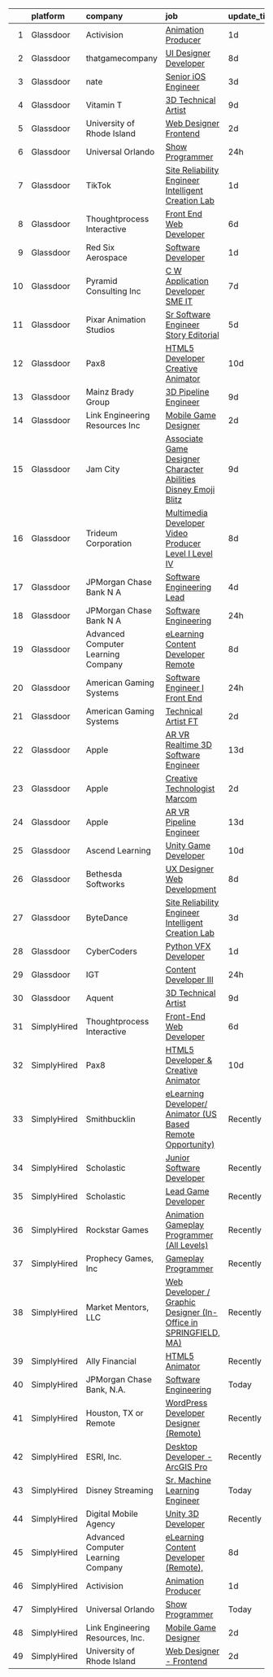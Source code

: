 

|    | platform    | company                            | job                                                                                                                                                                                                                                                                                                                                                                                                                                                                                                                                                                                                                                                                                                                                                                                                                                                                                                                                                                                                                                                                                                                                                                                                                                                                                                                                                                                                                       | update_time   | location             |
|---:|:------------|:-----------------------------------|:--------------------------------------------------------------------------------------------------------------------------------------------------------------------------------------------------------------------------------------------------------------------------------------------------------------------------------------------------------------------------------------------------------------------------------------------------------------------------------------------------------------------------------------------------------------------------------------------------------------------------------------------------------------------------------------------------------------------------------------------------------------------------------------------------------------------------------------------------------------------------------------------------------------------------------------------------------------------------------------------------------------------------------------------------------------------------------------------------------------------------------------------------------------------------------------------------------------------------------------------------------------------------------------------------------------------------------------------------------------------------------------------------------------------------|:--------------|:---------------------|
|  1 | Glassdoor   | Activision                         | [Animation Producer](https://www.glassdoor.com/partner/jobListing.htm?pos=112&ao=1136043&s=58&guid=00000181706cb797990ae1707681ad22&src=GD_JOB_AD&t=SR&vt=w&cs=1_a19a874d&cb=1655448582351&jobListingId=1007942447976&jrtk=3-0-1g5o6pdu4kclh801-1g5o6pdumpv18800-9ef75708da2a69f3-)                                                                                                                                                                                                                                                                                                                                                                                                                                                                                                                                                                                                                                                                                                                                                                                                                                                                                                                                                                                                                                                                                                                                       | 1d            | Woodland Hills, CA   |
|  2 | Glassdoor   | thatgamecompany                    | [UI Designer Developer](https://www.glassdoor.com/partner/jobListing.htm?pos=117&ao=1136043&s=58&guid=00000181706cb797990ae1707681ad22&src=GD_JOB_AD&t=SR&vt=w&cs=1_f4c73819&cb=1655448582352&jobListingId=1007926460343&jrtk=3-0-1g5o6pdu4kclh801-1g5o6pdumpv18800-b15c9ccfab3e315b-)                                                                                                                                                                                                                                                                                                                                                                                                                                                                                                                                                                                                                                                                                                                                                                                                                                                                                                                                                                                                                                                                                                                                    | 8d            | Santa Monica, CA     |
|  3 | Glassdoor   | nate                               | [Senior iOS Engineer](https://www.glassdoor.com/partner/jobListing.htm?pos=105&ao=1110586&s=58&guid=00000181706cb797990ae1707681ad22&src=GD_JOB_AD&t=SR&vt=w&cs=1_1dd15841&cb=1655448582350&jobListingId=1007935863562&cpc=39A4E8CE329AB187&jrtk=3-0-1g5o6pdu4kclh801-1g5o6pdumpv18800-d32336ae393d48e4--6NYlbfkN0DG4ntHtB_rMsnfhgmnSvK2brktLme1L4SiDeJjQ-izrVOLqRJ5-yjEwoYGp-nj3bVg2-iX_C1KkJjIprzP32YMgUP5YAiENIpTlKV2xZnIOX9G6KSillyVptu-mQTfEDiivm4-0keP813kvnF4O0Sohe2S6LJFXyvgonBjIne8yEtCwALOmzUDmbLdeEwdqFpLpuIOo3eo-jQktB85Z8ujnt2E6poOcUKNdYohr8M5YuaAOaKADIkMxRem2eMJt3LL0IttUVp7-WtsfIlxYJztoKWP-2HG4FQpuUUXMsXbXeq5bnXrxy5EmBtAZGdlvSOr6y3l2d1VmadwnIYumgaU5EgAiS_nrRDEMsEBgnbeNIILD933kqm79fksb3h2y5c1Bt49t84683V67rm3AhJg4hnw5O1FHETowDE29KzAW8j-LjL3VJhGTja5OgYIoJ0oNFuWvTe85u9VoOTU7BUzAGGL5dD4hjC73L_G4ERx3eYFQ4nKUkjVuW1tG9ZJPKmAGMm8C_avg4iDGt0Jwm0UZTwQWidfAGy7_-k7wS--4GXQoUVREuF4X71AaP_yOwtmfzGhuP8CenQyZgJ9SyTFBr9jajUzGze5Xe-GRssxhipFLnF-vbnsgVCsxLYVAm3KMDx3znu9fjPmva-J5I_bcyQh7wsC6pktZuOL7W5WHLebDy3xlamm3sg3SaXKR_-LO_hgXaRb38jljcwJ6_BaarrBxj7bcamZs7aQW7K1geNyGZ7AZlzV6jcCnmbnkyRa2nk5kmU3OeYuC8miBI2GtjyfoWRM89M8deqG9MwNtnYk3a85SC4juiQ55BnbkXzm0b0Ordn1PMWwc7A8vf-uXSgImpPXqh4CWM3opId4du97PCK0sXjlWwCCQkJC0zKQGvhTtua06ankmmOAdgbn8ExspZ6--2dK_pyHOfYTpQJ4u1pRJ7A5nj9xorpke2Deytn-y-d6aw%3D%3D)                                                                                     | 3d            | New York, NY         |
|  4 | Glassdoor   | Vitamin T                          | [3D Technical Artist](https://www.glassdoor.com/partner/jobListing.htm?pos=110&ao=1110586&s=58&guid=00000181706cb797990ae1707681ad22&src=GD_JOB_AD&t=SR&vt=w&cs=1_03f64bd8&cb=1655448582351&jobListingId=1007924250804&cpc=47CFDC01B3F81FAC&jrtk=3-0-1g5o6pdu4kclh801-1g5o6pdumpv18800-b676246afe9ffab5--6NYlbfkN0DMrcEu7yrtATojKJA7cEzGQ3FdRGWLh0CZQInL4ECGI6k5tN82kdM0OKoro5eXmjqrlAnDtckO5oeRnp0WuwL4LRISKzB96TROHOn88Gkm_ZjVTDxR6yvKi-wTEpxbYoH4Q9Epgd_JwKUcv74onN9sPbFCnxTAPOYzeQVeoWsKFKK6JWHAebI_kNLXsrLOWSwpCkPU1pENo2E4gyBbKk8RTlJv90gUX2vt-WUn1v4MMxryotblNNQXHhlDLWPBdwXGj8Yvqr6BFhJxCkEQB4B7f6S2ly1bG5pvxYS_sYkMII-1D9U1HYbtGQHbttzHtXgzzzusB4DH0N1SYe6au2O76ckp2IJbz4MLfRb1_P5qEHP2R_zu4TuK96CyMnQ0z_MUCICU6DN_Q3AsPMXxRXdb9UBfnk7c32QOJ24ArgmlFK45R2sFH6vOQzPcSQcVLJnnLpBXqyTRJy-tsTBkMtU9m8oz8_ZOR9c%3D)                                                                                                                                                                                                                                                                                                                                                                                                                                                                                                                                                                                                   | 9d            | Remote               |
|  5 | Glassdoor   | University of Rhode Island         | [Web Designer   Frontend](https://www.glassdoor.com/partner/jobListing.htm?pos=102&ao=1110586&s=58&guid=00000181706cb797990ae1707681ad22&src=GD_JOB_AD&t=SR&vt=w&cs=1_e3e8ab7b&cb=1655448582350&jobListingId=1007939185950&cpc=DFCAFF9DFE7B86C3&jrtk=3-0-1g5o6pdu4kclh801-1g5o6pdumpv18800-cec50dc6a3bfc729--6NYlbfkN0AqMLPTf4MGsUN8huRgi1zVnsM5rlBPqqz_2kyggCnnEqSYAGTW27u8HQM9tTc-lWz9t1-fnXZk25rY03sh_QIMP7trI6ET8mKC5HvNDX3e5v_xhdFfZsSmyN9xYje89TX9CQi_CFkn8M6INuA3IeVoMn9iSqU1XmIfsehcceIlI9V1rBxaBKyNo-TCwAOcVifLk6K6Kyzz8NVhMPb2_SwaEGNZDsaVIEDYldIBZ083nB4pb0w10XAgKknOYgQFZoj4-Xxt6Tpb6Z4IrvXSVhofdQEWi9e-Vjjot5OWhX2D9FubJ8Ity-0yFYAHD2xOnEBmuHpFTEtN5e7uvMYUPGAh3DO62m4eb4EINYBNz-yakYknLrW6Rs1nYAhtVGuElqM9_a4UN9pCS_XiCOcJwKD97ssseL7EXl-v3ZT85vTqKYa4wfhxtecP-eu32EQee6uDxhCo_4YdAq6fbnl1T1d_kuRUUFmC3xP36ZEIjkbgqEsedqXohK_QOCCq5M_pav7Xvu4rIL3fkeHA5Nyny0QqfZpv_8nrUPo%3D)                                                                                                                                                                                                                                                                                                                                                                                                                                                                                                                               | 2d            | Kingston, RI         |
|  6 | Glassdoor   | Universal Orlando                  | [Show Programmer](https://www.glassdoor.com/partner/jobListing.htm?pos=124&ao=1136043&s=58&guid=00000181706cb797990ae1707681ad22&src=GD_JOB_AD&t=SR&vt=w&cs=1_628ba63d&cb=1655448582353&jobListingId=1007945787954&jrtk=3-0-1g5o6pdu4kclh801-1g5o6pdumpv18800-023952f04ab6a153-)                                                                                                                                                                                                                                                                                                                                                                                                                                                                                                                                                                                                                                                                                                                                                                                                                                                                                                                                                                                                                                                                                                                                          | 24h           | Orlando, FL          |
|  7 | Glassdoor   | TikTok                             | [Site Reliability Engineer  Intelligent Creation Lab](https://www.glassdoor.com/partner/jobListing.htm?pos=123&ao=1136043&s=58&guid=00000181706cb797990ae1707681ad22&src=GD_JOB_AD&t=SR&vt=w&cs=1_81b89c9d&cb=1655448582353&jobListingId=1007942023163&jrtk=3-0-1g5o6pdu4kclh801-1g5o6pdumpv18800-19162d37264834e5-)                                                                                                                                                                                                                                                                                                                                                                                                                                                                                                                                                                                                                                                                                                                                                                                                                                                                                                                                                                                                                                                                                                      | 1d            | Mountain View, CA    |
|  8 | Glassdoor   | Thoughtprocess Interactive         | [Front End Web Developer](https://www.glassdoor.com/partner/jobListing.htm?pos=104&ao=1110586&s=58&guid=00000181706cb797990ae1707681ad22&src=GD_JOB_AD&t=SR&vt=w&ea=1&cs=1_aa19b08d&cb=1655448582351&jobListingId=1007932192849&cpc=FB7E4A1762AE5BEC&jrtk=3-0-1g5o6pdu4kclh801-1g5o6pdumpv18800-17fa3b3a3ef9e947--6NYlbfkN0DW1Pv4zlUSkAgGS76DL173agLpQ-Pr3TIaPZqk8bxgbTU2O9KJxAWmHxIfHPGN5y_KvDlX-iVMjoY0_k1LdJzh5BAsDGg8DboJwnaowMvUwWclEyj4k54soQzN7MZPN3m22WEQMf8VZDbHjxQowwIRCqtcIciu2m8NeKrsdMoaYSIXoEuiD2iOmElVCbb3LDrJRMpaAOctM2ceeNdBmbJCwjuv1AdCLp-JH6pTL1JS9TRScC1ZPrk49gbKx5RC5xELeB11LbFRFxv34_fxN_0Z3a1u6iStCfI1XYTp2SCE11XS3dlApj-B6P3R3q6PToBl9-hJbibvIUEuYcllCNlNE6qwP2ZlD1189kuw2mZDMa5XjcEo7Rf228Pq3kzKUzJtxm55Y_LX4fFsFHnHBRiRhjCZ_UbAeseMj1GS6AKCzNCNENIby7Oq2BcCDKG1DVZrC-kRhg-3FZlV5K8NM11weDh-_y06aeBZdn9qBZvyznADWajoh0Lsioj3Vyv3KwM%3D)                                                                                                                                                                                                                                                                                                                                                                                                                                                                                                                                                          | 6d            | Saint Louis, MO      |
|  9 | Glassdoor   | Red Six Aerospace                  | [Software Developer](https://www.glassdoor.com/partner/jobListing.htm?pos=127&ao=1136043&s=58&guid=00000181706cb797990ae1707681ad22&src=GD_JOB_AD&t=SR&vt=w&cs=1_0fe8da2f&cb=1655448582353&jobListingId=1007942841251&jrtk=3-0-1g5o6pdu4kclh801-1g5o6pdumpv18800-d9493599b9a06e8e-)                                                                                                                                                                                                                                                                                                                                                                                                                                                                                                                                                                                                                                                                                                                                                                                                                                                                                                                                                                                                                                                                                                                                       | 1d            | Orlando, FL          |
| 10 | Glassdoor   | Pyramid Consulting  Inc            | [C W Application Developer SME   IT](https://www.glassdoor.com/partner/jobListing.htm?pos=111&ao=1110586&s=58&guid=00000181706cb797990ae1707681ad22&src=GD_JOB_AD&t=SR&vt=w&ea=1&cs=1_4bf7f286&cb=1655448582351&jobListingId=1007929621540&cpc=334ABAF5D42DC775&jrtk=3-0-1g5o6pdu4kclh801-1g5o6pdumpv18800-fe002e009dff159c--6NYlbfkN0Bjic9BpODao-m9BEup4myv2yv9o6hanv70kCRpjMjSDcmmrD9YS-C3x1sAbJGW_XqKuzhmgJhJcVI52qUdS9zY-B0NezLEoDV8lM3EsDfYMhCkJcHVZzTvoSSyWiXxPfdRaO20MHgXm1yxPXMCH7osvwkyhbNu9K5t5Sw46bVp2uMBH5VPcGrawp10Be8aPcmIteYYkQFGeBoJxSXms7zdt56uHeQn3e7PLzyMNU8EiisNZh9DwZmr5NTjPDl82jOFnCwLyc1PEOQo2xAqiFqSe0ywpZ5kYiNHMH6PloGDjxxFhEIR2uPXHz0M1eMhae4-pH-rRhozEOP6IXOF9d1iYGy-NwWjywBh9x5aADb6Dvi8SYwTRzyl9hO4yA_U-Ih1A8bwrwhtJk0MUyk37VteXmTlqt2sRpC0yVWkwzM2Od92kdS6TKuhyxZSx1sXGNMRnvSGFdUKNl-WlftAr7R2b8uu7nADt73OD5xsZmbw5T5ZA_CxajFLdxs8Df1tfYEUme_tkUjMgA_aVwz9fd8ZYbwuoni8B1jeVBjWMvthdzEWo1YI5P_Jf_9X7Bwnn16jGvLUF8zo62aDIJZIFTzNvhlsgSP__wdStoEJXKkU4RxOj13RfDwVfhSVx7vMmX6UvCYhsGux9Uwj9DI63wJDP1ic3GGPH1LmD5QKsVBw-wRqP5qObLOO3fJWwCFJ9iXE1uXv1WMDRELjEgbKIsZtQxtzaO-GAxNqZAJDMU99FVJJoM7PdctQtGlc2vMCP-D9Fd33Ytj6R767hTpuTH11_TJZK0u1vHQ6fRrxvm96IkM96NNh-ruOZs1Ur0xfY21oAxgEBJQliA-yiut0R_LAZM_5DrO92M3uQibvUSGyC-3U8D52-L2oSXA8Lp743Z-Wi4p92BoFspeGkZ_jO3zEzyetSEXahy2XdXt4VFtnQqlHpPZjLsSn4ZwVX2Npv_GBiVCNKSFwvWY3MzMtzE9R5z2MjAm_OYDFJakdPqc441pMcfU5x0I2tw2PK61tYYst-D2Bcr5EHw%3D%3D) | 7d            | Charlotte, NC        |
| 11 | Glassdoor   | Pixar Animation Studios            | [Sr  Software Engineer  Story Editorial](https://www.glassdoor.com/partner/jobListing.htm?pos=119&ao=1136043&s=58&guid=00000181706cb797990ae1707681ad22&src=GD_JOB_AD&t=SR&vt=w&cs=1_c2675274&cb=1655448582352&jobListingId=1007933026065&jrtk=3-0-1g5o6pdu4kclh801-1g5o6pdumpv18800-78a31fbabd299845-)                                                                                                                                                                                                                                                                                                                                                                                                                                                                                                                                                                                                                                                                                                                                                                                                                                                                                                                                                                                                                                                                                                                   | 5d            | Emeryville, CA       |
| 12 | Glassdoor   | Pax8                               | [HTML5 Developer   Creative Animator](https://www.glassdoor.com/partner/jobListing.htm?pos=115&ao=1136043&s=58&guid=00000181706cb797990ae1707681ad22&src=GD_JOB_AD&t=SR&vt=w&ea=1&cs=1_95f4296c&cb=1655448582352&jobListingId=1007921790278&jrtk=3-0-1g5o6pdu4kclh801-1g5o6pdumpv18800-94e32ab3bd5f2716-)                                                                                                                                                                                                                                                                                                                                                                                                                                                                                                                                                                                                                                                                                                                                                                                                                                                                                                                                                                                                                                                                                                                 | 10d           | Denver, CO           |
| 13 | Glassdoor   | Mainz Brady Group                  | [3D Pipeline Engineer](https://www.glassdoor.com/partner/jobListing.htm?pos=101&ao=1110586&s=58&guid=00000181706cb797990ae1707681ad22&src=GD_JOB_AD&t=SR&vt=w&ea=1&cs=1_39eeba31&cb=1655448582350&jobListingId=1007924023769&cpc=9BE7264F9E667C9B&jrtk=3-0-1g5o6pdu4kclh801-1g5o6pdumpv18800-19e69a8eea02e56c--6NYlbfkN0AmBvT8mmb9xI3Fj7UxKkF4Cq8RZh4Va6i5lMeIN2RcgGASh7aFhimwCXUNgOpzN1fbJ1oBdpr8KHMtR0CV7Zq2RullAxWIL3pE3BDWV59ENUqakRDszZixYKhBkXpnqpQvqe1fgrLdNWUtqdFStxCtFPy6Wabm9-W5fOxJtdZMS8_ygq6xyQ55hH7eNBwfvRqlgWC-Fi7nx6LAb518k3atzDaPyNIDKFsbgRVQq7Rf5HQOfjSOPDom2SmocmW6BcVlzztRZVibndUumtGzCXRCWI0XqJL1dxbk1giKIafeSUpWuvulpExEL1eqpClH9X9MStSoEHi0vIz2VKWqEj9rnbr044RyQ9bmu3bbkZHOHw_Wvu445TJ_815iYPqMVPtZzzssixcgcqRWkR9gjkX_lXmbLqM9vUIeeN-sjOIw7FNMTPpbRLeO5yob_cQo4FFIMmgineEhsSUR6ZT-A2_PXs9pOBoVHZyjtBQwF4HIh9rhBecSUypaDU3AhKOqTRlzQ-fnRWbQoQ%3D%3D)                                                                                                                                                                                                                                                                                                                                                                                                                                                                                                                                               | 9d            | Remote               |
| 14 | Glassdoor   | Link Engineering Resources  Inc    | [Mobile Game Designer](https://www.glassdoor.com/partner/jobListing.htm?pos=103&ao=1110586&s=58&guid=00000181706cb797990ae1707681ad22&src=GD_JOB_AD&t=SR&vt=w&cs=1_c51ec3aa&cb=1655448582350&jobListingId=1007940009417&cpc=9900C911F071612A&jrtk=3-0-1g5o6pdu4kclh801-1g5o6pdumpv18800-7b38c36edea65596--6NYlbfkN0DK2C-pmrF0sqrfJr4Li3c4X7YMnrkXddQXZaL_6xg-NZtklDZSx_yiPocXKeJyu8GXZBF6iHTzcqxoh5YfXOzapaowrEFcW0Wvv5P3l-zCcOsePFDIEXLcVnyoePoRFk5P_6JWgwML8Yo4BphEmn5W_K6bLP7l7bh3xDbq9jrYvUoZvBi0oiReYK5isUaEAW34rckVhKX44EnS-mRMtZ1bGPKUyohlksvisEKQUs0FFXRp5eLBnTJC6bw9Gq2HyTggbA2H7IeWbqjRKBXF2ujyc6eWlGTvkCQe4VRMTkHXcq74CBlaiOcbAU4vywvFPE5532I6d-9-Vp3f3AUMB4QxLSpSU9qDjO39rbQTatbODcAhq5FuEMHEiokhB6Tf7klksfkt0CwDXn5XXoUsqVuv4ImKEH3CNyUp2BVRdDw9ILvZ0D9kKYQPRyBbJ4XGKDv6xUeoL2SENr0_2jQxlyEySKxuf-YesJBrX86TdaASUE00_1OLmvDZXG-T0E_Hl2Y_VVYa_Gs0ymg7ySQpgouPRSt1IJt2F7QdTOZVPs0XKZO5U1JBRThUgEQisY3hc9peQ3A68CXvVX6NTg-uhPcHFFOgwJuo7pg%3D)                                                                                                                                                                                                                                                                                                                                                                                                                                                                  | 2d            | Philadelphia, PA     |
| 15 | Glassdoor   | Jam City                           | [Associate Game Designer   Character Abilities  Disney Emoji Blitz ](https://www.glassdoor.com/partner/jobListing.htm?pos=118&ao=1136043&s=58&guid=00000181706cb797990ae1707681ad22&src=GD_JOB_AD&t=SR&vt=w&cs=1_4feef7ce&cb=1655448582352&jobListingId=1007924480789&jrtk=3-0-1g5o6pdu4kclh801-1g5o6pdumpv18800-ef94adba0224604c-)                                                                                                                                                                                                                                                                                                                                                                                                                                                                                                                                                                                                                                                                                                                                                                                                                                                                                                                                                                                                                                                                                       | 9d            | Burbank, CA          |
| 16 | Glassdoor   | Trideum Corporation                | [Multimedia Developer Video Producer  Level I   Level IV ](https://www.glassdoor.com/partner/jobListing.htm?pos=122&ao=1136043&s=58&guid=00000181706cb797990ae1707681ad22&src=GD_JOB_AD&t=SR&vt=w&ea=1&cs=1_6bd82cce&cb=1655448582353&jobListingId=1007927748029&jrtk=3-0-1g5o6pdu4kclh801-1g5o6pdumpv18800-9774e517da35a4b8-)                                                                                                                                                                                                                                                                                                                                                                                                                                                                                                                                                                                                                                                                                                                                                                                                                                                                                                                                                                                                                                                                                            | 8d            | Fort Sam Houston, TX |
| 17 | Glassdoor   | JPMorgan Chase Bank  N A           | [Software Engineering Lead](https://www.glassdoor.com/partner/jobListing.htm?pos=125&ao=1136043&s=58&guid=00000181706cb797990ae1707681ad22&src=GD_JOB_AD&t=SR&vt=w&cs=1_f4374e02&cb=1655448582353&jobListingId=1007934794889&jrtk=3-0-1g5o6pdu4kclh801-1g5o6pdumpv18800-720b18d72907ce56-)                                                                                                                                                                                                                                                                                                                                                                                                                                                                                                                                                                                                                                                                                                                                                                                                                                                                                                                                                                                                                                                                                                                                | 4d            | New York, NY         |
| 18 | Glassdoor   | JPMorgan Chase Bank  N A           | [Software Engineering](https://www.glassdoor.com/partner/jobListing.htm?pos=116&ao=1136043&s=58&guid=00000181706cb797990ae1707681ad22&src=GD_JOB_AD&t=SR&vt=w&cs=1_58c8d983&cb=1655448582352&jobListingId=1007946070682&jrtk=3-0-1g5o6pdu4kclh801-1g5o6pdumpv18800-1a2aaae1039d2b52-)                                                                                                                                                                                                                                                                                                                                                                                                                                                                                                                                                                                                                                                                                                                                                                                                                                                                                                                                                                                                                                                                                                                                     | 24h           | Columbus, OH         |
| 19 | Glassdoor   | Advanced Computer Learning Company | [eLearning Content Developer  Remote  ](https://www.glassdoor.com/partner/jobListing.htm?pos=120&ao=1136043&s=58&guid=00000181706cb797990ae1707681ad22&src=GD_JOB_AD&t=SR&vt=w&ea=1&cs=1_691fa01d&cb=1655448582352&jobListingId=1007927044710&jrtk=3-0-1g5o6pdu4kclh801-1g5o6pdumpv18800-5537038bbb0cb43c-)                                                                                                                                                                                                                                                                                                                                                                                                                                                                                                                                                                                                                                                                                                                                                                                                                                                                                                                                                                                                                                                                                                               | 8d            | Remote               |
| 20 | Glassdoor   | American Gaming Systems            | [Software Engineer I   Front End](https://www.glassdoor.com/partner/jobListing.htm?pos=128&ao=1136043&s=58&guid=00000181706cb797990ae1707681ad22&src=GD_JOB_AD&t=SR&vt=w&ea=1&cs=1_a13b1955&cb=1655448582353&jobListingId=1007944726871&jrtk=3-0-1g5o6pdu4kclh801-1g5o6pdumpv18800-15626509aaecea75-)                                                                                                                                                                                                                                                                                                                                                                                                                                                                                                                                                                                                                                                                                                                                                                                                                                                                                                                                                                                                                                                                                                                     | 24h           | Atlanta, GA          |
| 21 | Glassdoor   | American Gaming Systems            | [Technical Artist  FT ](https://www.glassdoor.com/partner/jobListing.htm?pos=126&ao=1136043&s=58&guid=00000181706cb797990ae1707681ad22&src=GD_JOB_AD&t=SR&vt=w&ea=1&cs=1_1789c888&cb=1655448582353&jobListingId=1007940482302&jrtk=3-0-1g5o6pdu4kclh801-1g5o6pdumpv18800-f6394fba1e6c36af-)                                                                                                                                                                                                                                                                                                                                                                                                                                                                                                                                                                                                                                                                                                                                                                                                                                                                                                                                                                                                                                                                                                                               | 2d            | Austin, TX           |
| 22 | Glassdoor   | Apple                              | [AR VR Realtime 3D Software Engineer](https://www.glassdoor.com/partner/jobListing.htm?pos=108&ao=1110586&s=58&guid=00000181706cb797990ae1707681ad22&src=GD_JOB_AD&t=SR&vt=w&cs=1_e4b2f269&cb=1655448582351&jobListingId=1007917019689&cpc=AC285F3A3ECA6BB0&jrtk=3-0-1g5o6pdu4kclh801-1g5o6pdumpv18800-703a88a9c6f7413d--6NYlbfkN0BvKrLyj5gPmtZO9T8euul8TCxuuKNOtzRJOomxnwSEodTz2Bc-sPZlbtkML8D-m4p0JTgu20NFrbYzIXzdTL7M0YCGMH1Q15OPQWgZrvSkRHCjbmt5W5NYEPttKfSq-8BcYKLP3AEbApw73X_wiWt6VuyKYd8jpH0rqIg5ifV2pB0mFp5KKhE0yPq6P8VjDkYh7YoTZSw8yJowKrToUtpvL-c5jssZ9_RCd1JWUXsxKzlXdYxhpi1NK5Nw2xfS4jFSxWCJp7xkz8avEuTa206pG6Ss1WlkXgCN_Mn8ZUA1yfcvrAq470O-nomR3cgJ4PR_8RqerD3-Sa6oQ3AOm9WRkG3tu_oZ_QIx35S9KDOGyvkIzH2J2H_EWcM7A6CqsnjoyooE0fFs0OByNXUPxiX9pY79HqRoGxDJqk-fFmtqQBiOeK13mbQQQ2kSATzW-mUOwodnC0ru4dvwGiTLrLGmWDdEOJEV9Yd4c9BFL6IFAiPAgRcC-0dwchASYnx_kQW1v41A9VFx-OA9EWWWe-cPSaVVwrddNQDcaosO4039X2HbBxFjrRhcQQwZHaYEeaApq85bA9_h668DDqCbOpZFMPmILEpy9lWzPfcfpvA82pIUuFg4eTp_XzlX_WqmG6dsCLkNGyd5vIB8kPZZ16zHP5ZqeFdLQ4FXYX69KbxfrKCdBGiNCvsyJTPD5Sq3dT42MCQoeHnaiuibnG2hqerjKEDHkwo1hL3b0aDGI1EDAwlpUC7173XgFkLiT0K_r-6-j9zj_xssTdwBmziFFLElKrwMyJcQCHtUqCtICd7tczTZX36OBbboLV94wWb5TFzof3Xg0l7OThAsX5jLm6QkrZClfWiQbucwQAcu7xTi8JGCOyrHO3BzqszakE9JZ9XbAUZTpp9_2qsEAHJ4uxO5oMSa-gjncuXjIapDhKmC_LyTUr8R4lWKsb-8X4Ir56Vx1Vlcymk2pfzuQfiSKdvb)                                                                 | 13d           | Boulder, CO          |
| 23 | Glassdoor   | Apple                              | [Creative Technologist  Marcom](https://www.glassdoor.com/partner/jobListing.htm?pos=121&ao=1136043&s=58&guid=00000181706cb797990ae1707681ad22&src=GD_JOB_AD&t=SR&vt=w&cs=1_edb74d73&cb=1655448582353&jobListingId=1007938949290&jrtk=3-0-1g5o6pdu4kclh801-1g5o6pdumpv18800-7a6b009faed7eea5-)                                                                                                                                                                                                                                                                                                                                                                                                                                                                                                                                                                                                                                                                                                                                                                                                                                                                                                                                                                                                                                                                                                                            | 2d            | Cupertino, CA        |
| 24 | Glassdoor   | Apple                              | [AR VR Pipeline Engineer](https://www.glassdoor.com/partner/jobListing.htm?pos=106&ao=1110586&s=58&guid=00000181706cb797990ae1707681ad22&src=GD_JOB_AD&t=SR&vt=w&cs=1_755cb056&cb=1655448582350&jobListingId=1007917012962&cpc=47CFDC01B3F81FAC&jrtk=3-0-1g5o6pdu4kclh801-1g5o6pdumpv18800-133eb62d795134b8--6NYlbfkN0BvKrLyj5gPmtZO9T8euul8TCxuuKNOtzRJOomxnwSEodTz2Bc-sPZl1dBMH13w-jPgyhYajQM8u_w_EcCdldveNDjPZBuSqNd8Yvm_XALYH3Zis_HsqaLOPnhOwy-KstjkGkRjPb-QWrn3alXPuJ3W_mYVcstUhLIxQQJpp66n44W-A1UMtbRW3bQvopBzoLbFFRS0-KfhZTgG7igyWAEwcSMmA4iOU05bdmwOyZJUmRN1tAVe9GdJFVxsHPNaCHtPZBiYDULcVCKW4EkBzmSla83JJAz3NYRqap2PREg7VW7urh2_OjhtEX4ZcGTcjCKRwhx1okR9CXM_3Av7_EQsJJ21GHlUfuFxN7mp4-cd3VvLJSuuA7Km6mFmb_U1GO0h27QWKqmwuTGAD9dWMm-YasvwEfqpUFRoPcixXBVusaMnHqfqk51Sw3lQcVn2Zu80zwpSeVe03D-EnGlzWoopVSFQhRjILkzMvvPCV8JoEk4GKLMBRpuTF9Pelh3qdRnpAfHCTiFd_iFlxxos_8BaPBSMKafNb5y1_fQKWMQGRN2oMs8wNu2dxffJp0GSRw4myi_scTKcVkDCTUvoWZ4VLG00aWo2Pz_niQ5I7Sal4-qoW3M0D_uX9vCrCsLXcRTdgU72JLD7MkxUuPUgBLrjcKDrTG_iS4qDjmtTaHIodW0BCWOHZwQaXKvkNG4C6b6hHH3lHkaou_bg8RYZPZ8FTr8gYFVLInINEnS7otSuh_9-yAFqtkvnnTvW5KdKFh5XbNN3-hDlaRTkm2wPZ_y1xLqHYGNe2g1YpENtM8gnu1pCAhGm_pnLbDjsEA8zXkmF-huD_ofizawzm-qab7odjOCv18jtgBF77bfrfDwF9s4qpvVcEGsVsszsDC6YG_VlaVl1CkvOoGgsiSyVY3j2sWDZt2N9yaXFp8mfdf3236Z9QYhL3iust_Jsehd9Tb_rdzMdFHNxcw%3D%3D)                                                                                 | 13d           | Seattle, WA          |
| 25 | Glassdoor   | Ascend Learning                    | [Unity Game Developer](https://www.glassdoor.com/partner/jobListing.htm?pos=113&ao=1136043&s=58&guid=00000181706cb797990ae1707681ad22&src=GD_JOB_AD&t=SR&vt=w&cs=1_3e99f2ab&cb=1655448582351&jobListingId=1007921082834&jrtk=3-0-1g5o6pdu4kclh801-1g5o6pdumpv18800-aadf2f0e87251eba-)                                                                                                                                                                                                                                                                                                                                                                                                                                                                                                                                                                                                                                                                                                                                                                                                                                                                                                                                                                                                                                                                                                                                     | 10d           | Leawood, KS          |
| 26 | Glassdoor   | Bethesda Softworks                 | [UX Designer   Web Development](https://www.glassdoor.com/partner/jobListing.htm?pos=130&ao=1136043&s=58&guid=00000181706cb797990ae1707681ad22&src=GD_JOB_AD&t=SR&vt=w&cs=1_13b9a244&cb=1655448582353&jobListingId=1007926593440&jrtk=3-0-1g5o6pdu4kclh801-1g5o6pdumpv18800-36ec836e07d94b05-)                                                                                                                                                                                                                                                                                                                                                                                                                                                                                                                                                                                                                                                                                                                                                                                                                                                                                                                                                                                                                                                                                                                            | 8d            | Rockville, MD        |
| 27 | Glassdoor   | ByteDance                          | [Site Reliability Engineer  Intelligent Creation Lab](https://www.glassdoor.com/partner/jobListing.htm?pos=129&ao=1136043&s=58&guid=00000181706cb797990ae1707681ad22&src=GD_JOB_AD&t=SR&vt=w&cs=1_cb0340d0&cb=1655448582353&jobListingId=1007935508086&jrtk=3-0-1g5o6pdu4kclh801-1g5o6pdumpv18800-52cd4dec15420424-)                                                                                                                                                                                                                                                                                                                                                                                                                                                                                                                                                                                                                                                                                                                                                                                                                                                                                                                                                                                                                                                                                                      | 3d            | Seattle, WA          |
| 28 | Glassdoor   | CyberCoders                        | [Python VFX Developer](https://www.glassdoor.com/partner/jobListing.htm?pos=107&ao=1110586&s=58&guid=00000181706cb797990ae1707681ad22&src=GD_JOB_AD&t=SR&vt=w&cs=1_20d9d9c9&cb=1655448582350&jobListingId=1007941925951&cpc=FAE5E775D180B2FB&jrtk=3-0-1g5o6pdu4kclh801-1g5o6pdumpv18800-5775509c61a6d1fb--6NYlbfkN0CpFJQzrgRR8WqXWK1qKKEqALWJw739KlKqr2H-MSI4eoBlI4EFrmor2FYZMP3muM20aj7yI-olFtT1D3CZ-bG7hy6c3rGMMDIcsfJLVFqgfYljmA8sEIAEB0O9dsjvAlrDn3ULuOZNZYeaA3StkHeKoc1Xw5qCfQNmuMTfZQwwse_KmQEFjNWae1HYW0qh7H1MinYqoRTzw3JXg1a9InvYoaZ0hoysbNHom3z9wbtbI0oU-nCe6VF6RHhjY2QuV2aZmIGC2tcT49Id4T-Ybn5I0KLqAwXgwFG9-HKyf6Nsc99PCoh_Di7fYuOFY-US22f7k94XQLDcGey_v1smLqYrB4O0B140P1amEF9JGPSqzQDOGLHLLLpvwhKn-cJdth7KW9WZsCawR2s_Rk5xGOo6jr9V9J0Y0H4eASbo-LtdK7w85KWv569HE4CUYcMvHvFonbFpdXZRlSD2ERblZBWwujWGueNzRZW4Bg75EytwdI095jc92XZ8xFNPSty6urDYWK_Odji2Jrc6wk72ICuP4GZDlPbTpwinRsLp8Az8echsuA-e144FpPW3Uz5VFc8EBl5Oe8nf1dOhDjdCZAJkGfhvInwP__aY6h4r45leuggD0F_ouqDDuBgN-1lart_sakkepfUKBKYCXa_loUzCRpGbmQHs3kuLFfWylEfvWox37n8yiPyXm3sjLbGGhudKOYh6KjwjASvRSjwz3dIjSKv03GspVOuCz4PCJzYvRmDSaZH3_IggjArtGbhRMsrTQuMdTLsSho_N9ZKX6igc9ysjPyQkPzlpZ8Ls0P157LeT5hHJcJFoFWzbaJkqsPop5x--au-jXN4LNcZ3RtnItpX8riHg_IJNg11vK7vKMmpQBWmv4mKK1AR5EO2WyLXTBF9ElurbXfStgPyrplSloGo-Sb_-yjHKg2WN_jkuCXx5uAsjhfpolO-GiGeZHDjdYGggD-ZbW0l6mP8jZbEQkFtQU3zYrf0%3D)                                                                  | 1d            | Burbank, CA          |
| 29 | Glassdoor   | IGT                                | [Content Developer III](https://www.glassdoor.com/partner/jobListing.htm?pos=114&ao=1136043&s=58&guid=00000181706cb797990ae1707681ad22&src=GD_JOB_AD&t=SR&vt=w&cs=1_632398ad&cb=1655448582351&jobListingId=1007944903983&jrtk=3-0-1g5o6pdu4kclh801-1g5o6pdumpv18800-006a732fc27d1429-)                                                                                                                                                                                                                                                                                                                                                                                                                                                                                                                                                                                                                                                                                                                                                                                                                                                                                                                                                                                                                                                                                                                                    | 24h           | Missouri             |
| 30 | Glassdoor   | Aquent                             | [3D Technical Artist](https://www.glassdoor.com/partner/jobListing.htm?pos=109&ao=1110586&s=58&guid=00000181706cb797990ae1707681ad22&src=GD_JOB_AD&t=SR&vt=w&cs=1_a8f83345&cb=1655448582351&jobListingId=1007923719283&cpc=F4EED0218A761C36&jrtk=3-0-1g5o6pdu4kclh801-1g5o6pdumpv18800-543a1d89cc196ac1--6NYlbfkN0DMrcEu7yrtATojKJA7cEzGQ3FdRGWLh0CZQInL4ECGI9gD0Wolx9R2EDT7B77c2cRZWsv8m3llZu--9Lw114O_skrLyF_I6SgxSxzYeplcDPXGdHein_SZiLSSfcxNX90WARoK4PLXqXq75b43CDnftlS_FE9aV2wRJHGfXTKNI2In6D-jAYU92RltHKMPs6K2-ShgfKhrnAt-2wYeemzzDyBwCKTv7MPKLCtA-ZMBNnRHHbcEFrVfc-Y_B6HJfI3M-S8q4kxGhM8ZzW_jC368sXiz3gdoL9qKJCwyDPoPkqm7UX9PZl3qieBQd-sXAnHebc3txOGCTbVRtjMq4lfbBQQUdXWUlFtYYzljl5_iDHgvbAGKfTcINkO7RG2_En5HWNm_H2RHMpu3Cd8ow2_iAzLZia6uGHtFjdAQGS58XL2y5Y43LCeKFdRWEdb3jMWIAydOeJo5dw%3D%3D)                                                                                                                                                                                                                                                                                                                                                                                                                                                                                                                                                                                                                     | 9d            | Remote               |
| 31 | SimplyHired | Thoughtprocess Interactive         | [Front-End Web Developer](https://www.simplyhired.com/job/lb0LrEmJuu-febCtCDvKUu2SKeX2KrxDZ5wUbtHaxXSmTUy-rb90nQ?q=animation+developer)                                                                                                                                                                                                                                                                                                                                                                                                                                                                                                                                                                                                                                                                                                                                                                                                                                                                                                                                                                                                                                                                                                                                                                                                                                                                                   | 6d            | St. Louis, MO        |
| 32 | SimplyHired | Pax8                               | [HTML5 Developer & Creative Animator](https://www.simplyhired.com/job/DcI9boA9QAGhvEhJ0nrKDcXbjJdV-Xc9RNA8XU8-WgXmrk0-CIjjnA?q=animation+developer)                                                                                                                                                                                                                                                                                                                                                                                                                                                                                                                                                                                                                                                                                                                                                                                                                                                                                                                                                                                                                                                                                                                                                                                                                                                                       | 10d           | Denver, CO           |
| 33 | SimplyHired | Smithbucklin                       | [eLearning Developer/ Animator (US Based Remote Opportunity)](https://www.simplyhired.com/job/o0wXkuWE5GmspCcePui9IkAEPg1-7AWcdL2hMWar8TyjH9xKOYroQQ?q=animation+developer)                                                                                                                                                                                                                                                                                                                                                                                                                                                                                                                                                                                                                                                                                                                                                                                                                                                                                                                                                                                                                                                                                                                                                                                                                                               | Recently      | Old Lyme, CT         |
| 34 | SimplyHired | Scholastic                         | [Junior Software Developer](https://www.simplyhired.com/job/GdLX8f9ZVvllly1hyN_9-_nFZFgGIvjEMvtX_OLqPn3lb4NUK2FZjg?q=animation+developer)                                                                                                                                                                                                                                                                                                                                                                                                                                                                                                                                                                                                                                                                                                                                                                                                                                                                                                                                                                                                                                                                                                                                                                                                                                                                                 | Recently      | New York, NY         |
| 35 | SimplyHired | Scholastic                         | [Lead Game Developer](https://www.simplyhired.com/job/DTz35nzJgDgVh070S-dwrObT5Rl9sNQdLka6ZUBayi3X1bodL5Wyaw?q=animation+developer)                                                                                                                                                                                                                                                                                                                                                                                                                                                                                                                                                                                                                                                                                                                                                                                                                                                                                                                                                                                                                                                                                                                                                                                                                                                                                       | Recently      | New York, NY         |
| 36 | SimplyHired | Rockstar Games                     | [Animation Gameplay Programmer (All Levels)](https://www.simplyhired.com/job/1pSEzXWP6p8ML9piAakVgJAIWzA9LrjPxi3CLE-MLJDKJMG2jk5IcQ?q=animation+developer)                                                                                                                                                                                                                                                                                                                                                                                                                                                                                                                                                                                                                                                                                                                                                                                                                                                                                                                                                                                                                                                                                                                                                                                                                                                                | Recently      | Carlsbad, CA         |
| 37 | SimplyHired | Prophecy Games, Inc                | [Gameplay Programmer](https://www.simplyhired.com/job/h3wUc9X_Z8b0Ki14jhmQPrC6-Z6F0zpN31akjwQSclpj6kHATp-uDQ?q=animation+developer)                                                                                                                                                                                                                                                                                                                                                                                                                                                                                                                                                                                                                                                                                                                                                                                                                                                                                                                                                                                                                                                                                                                                                                                                                                                                                       | Recently      | Alpharetta, GA       |
| 38 | SimplyHired | Market Mentors, LLC                | [Web Developer / Graphic Designer (In-Office in SPRINGFIELD, MA)](https://www.simplyhired.com/job/kdDKEVojufcVMH10vEpQNtf-fbxzehti8PQJudzg7GIUfRr5_tUjIg?q=animation+developer)                                                                                                                                                                                                                                                                                                                                                                                                                                                                                                                                                                                                                                                                                                                                                                                                                                                                                                                                                                                                                                                                                                                                                                                                                                           | Recently      | Hartford, CT         |
| 39 | SimplyHired | Ally Financial                     | [HTML5 Animator](https://www.simplyhired.com/job/nALAXYnSAULwPR4KKgCZeqMUxMlWYaSjM_gmb7Oh6XqDXaVFXYnmZg?q=animation+developer)                                                                                                                                                                                                                                                                                                                                                                                                                                                                                                                                                                                                                                                                                                                                                                                                                                                                                                                                                                                                                                                                                                                                                                                                                                                                                            | Recently      | Charlotte, NC        |
| 40 | SimplyHired | JPMorgan Chase Bank, N.A.          | [Software Engineering](https://www.simplyhired.com/job/6KUURBl_B2eCMhh_KuPtVKJEfmu3GCMYm2z8A8IExo4K6qjNk1mCuQ?q=animation+developer)                                                                                                                                                                                                                                                                                                                                                                                                                                                                                                                                                                                                                                                                                                                                                                                                                                                                                                                                                                                                                                                                                                                                                                                                                                                                                      | Today         | Columbus, OH         |
| 41 | SimplyHired | Houston, TX or Remote              | [WordPress Developer Designer (Remote)](https://www.simplyhired.com/job/h5NIRqnG6nzwtBLlFlrT64773r4CAOGZWfW6vATD8Z8CzAc7NchDIg?q=animation+developer)                                                                                                                                                                                                                                                                                                                                                                                                                                                                                                                                                                                                                                                                                                                                                                                                                                                                                                                                                                                                                                                                                                                                                                                                                                                                     | Recently      | The Woodlands, TX    |
| 42 | SimplyHired | ESRI, Inc.                         | [Desktop Developer - ArcGIS Pro](https://www.simplyhired.com/job/Pn0jlgPOSBBY-nMbXrtFeV4yvqyMnKMGCwWZz4L1Vtp9irTKUDf2Rg?q=animation+developer)                                                                                                                                                                                                                                                                                                                                                                                                                                                                                                                                                                                                                                                                                                                                                                                                                                                                                                                                                                                                                                                                                                                                                                                                                                                                            | Recently      | Remote               |
| 43 | SimplyHired | Disney Streaming                   | [Sr. Machine Learning Engineer](https://www.simplyhired.com/job/-WIbISXdC-DyvtrHjuzSG2v9jBpkrgZetfTQHrrdBjLIlcabNCzRFA?q=animation+developer)                                                                                                                                                                                                                                                                                                                                                                                                                                                                                                                                                                                                                                                                                                                                                                                                                                                                                                                                                                                                                                                                                                                                                                                                                                                                             | Today         | Bantam, CT           |
| 44 | SimplyHired | Digital Mobile Agency              | [Unity 3D Developer](https://www.simplyhired.com/job/l_-LxaUvDarE4zVowPsYFCCMvwHGQys9IaqNEj9pHBaVqXw6C90-CA?q=animation+developer)                                                                                                                                                                                                                                                                                                                                                                                                                                                                                                                                                                                                                                                                                                                                                                                                                                                                                                                                                                                                                                                                                                                                                                                                                                                                                        | Recently      | Remote               |
| 45 | SimplyHired | Advanced Computer Learning Company | [eLearning Content Developer (Remote),](https://www.simplyhired.com/job/RZ2bKKJseMtYPajnnzudTivTNWGezbuv6uK5h0_d_8Xo-mtkN29MbA?q=animation+developer)                                                                                                                                                                                                                                                                                                                                                                                                                                                                                                                                                                                                                                                                                                                                                                                                                                                                                                                                                                                                                                                                                                                                                                                                                                                                     | 8d            | Remote               |
| 46 | SimplyHired | Activision                         | [Animation Producer](https://www.simplyhired.com/job/8kVsK7Pk3L6xgyYwDXf87BwykUcIoIKxT7e1oEWqS5IN-iZo5VQ5kw?q=animation+developer)                                                                                                                                                                                                                                                                                                                                                                                                                                                                                                                                                                                                                                                                                                                                                                                                                                                                                                                                                                                                                                                                                                                                                                                                                                                                                        | 1d            | Woodland Hills, CA   |
| 47 | SimplyHired | Universal Orlando                  | [Show Programmer](https://www.simplyhired.com/job/azUqsIJ9hbsnouB_uvB7R5Dr3p1atA4-VMVmeLykoTbpaXVJHuMPxQ?q=animation+developer)                                                                                                                                                                                                                                                                                                                                                                                                                                                                                                                                                                                                                                                                                                                                                                                                                                                                                                                                                                                                                                                                                                                                                                                                                                                                                           | Today         | Orlando, FL          |
| 48 | SimplyHired | Link Engineering Resources, Inc.   | [Mobile Game Designer](https://www.simplyhired.com/job/GZau4aVrCofaHJnK72Hwsp9-DnxWNfUvHz6mfMyiCrcDxzdMIkoesg?q=animation+developer)                                                                                                                                                                                                                                                                                                                                                                                                                                                                                                                                                                                                                                                                                                                                                                                                                                                                                                                                                                                                                                                                                                                                                                                                                                                                                      | 2d            | Philadelphia, PA     |
| 49 | SimplyHired | University of Rhode Island         | [Web Designer - Frontend](https://www.simplyhired.com/job/UeXYsDgTZ8Ll_HStcMwcjEqZsDuZwjVyKJgvrGDW_2dzXTECvAkxxg?q=animation+developer)                                                                                                                                                                                                                                                                                                                                                                                                                                                                                                                                                                                                                                                                                                                                                                                                                                                                                                                                                                                                                                                                                                                                                                                                                                                                                   | 2d            | Kingston, RI         |